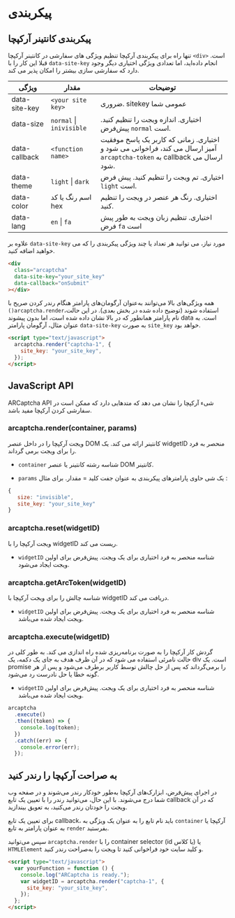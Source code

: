 # پیکربندی

## پیکربندی کانتینر آرکپچا

تنها راه برای پیکربندی آرکپچا تنظیم ویژگی های سفارشی در کانتینر آرکپچا `<div>` است. قبلا این کار را با  `data-site-key` انجام داده‌اید، اما تعدادی ویژگی اختیاری دیگر وجود دارد که سفارشی سازی بیشتر را امکان پذیر می کند.

| ویژگی     | مقدار                 | توضیحات                                                                                                         |
| ------------- | ------------------------ | --------------------------------------------------------------------------------------------------------------------- |
| data-site-key | `<your site key>`        | ضروری. sitekey عمومی شما|
| data-size     | `normal` \| `inivisible` | اختیاری. اندازه ویجت را تنظیم کنید. پیش‌فرض  `normal` است.|
| data-callback | `<function name>`        | اختیاری. زمانی که کاربر یک پاسخ موفقیت آمیز ارسال می کند، فراخوانی می شود و  `arcaptcha-token` به callback ارسال می شود. |
| data-theme    | `light` \| `dark`        |  اختیاری. تم ویجت را تنظیم کنید. پیش فرض  `light` است.| 
| data-color    | اسم رنگ یا کد hex  | اختیاری. رنگ هر عنصر در ویجت را تنظیم کنید.                                                               |
| data-lang     | `en` \| `fa`             | اختیاری. تنظیم زبان ویجت به طور پیش فرض `fa` است|


علاوه بر `data-site-key` مورد نیاز، می توانید هر تعداد یا چند ویژگی پیکربندی را که می خواهید اضافه کنید.


```html
<div
  class="arcaptcha"
  data-site-key="your_site_key"
  data-callback="onSubmit"
></div>
```
همه ویژگی‌های بالا  می‌توانند به‌عنوان آرگومان‌های پارامتر هنگام رندر کردن صریح با `()arcaptcha.render`استفاده شوند (توضیح داده شده در بخش بعدی). در این حالت، نام پارامتر همانطور که در بالا نشان داده شده است، اما بدون پیشوند data است. به عنوان مثال، آرگومان پارامتر `data-site-key` به صورت `site_key` خواهد بود.


```html
<script type="text/javascript">
  arcaptcha.render("captcha-1", {
    site_key: "your_site_key",
  });
</script>
```

## JavaScript API

ARCaptcha API شیء آرکپچا را نشان می دهد که متدهایی دارد که ممکن است در سفارشی کردن آرکپچا مفید باشد.

### arcaptcha.render(container, params)

ویجت آرکپچا را در داخل عنصر DOM کانتینر ارائه می کند. یک widgetID منحصر به فرد را برای ویجت برمی گرداند.

- `container` شناسه رشته کانتینر یا عنصر DOM کانتینر.

* `params` یک شی حاوی پارامترهای پیکربندی به عنوان جفت کلید = مقدار. برای مثال :

```js
{
   size: "invisible",
   site_key: "your_site_key"
}
```

### arcaptcha.reset(widgetID)

ویجت آرکپچا را با widgetID ریست می کند.

- `widgetID`  شناسه منحصر به فرد اختیاری برای یک ویجت. پیش‌فرض‌ برای اولین ویجت ایجاد می‌شود.

### arcaptcha.getArcToken(widgetID)

شناسه چالش را برای ویجت آرکپچا با widgetID دریافت می کند.

- `widgetID` شناسه منحصر به فرد اختیاری برای یک ویجت. پیش‌فرض‌ برای اولین ویجت ایجاد شده می‌باشد.

### arcaptcha.execute(widgetID)

گردش کار آرکپچا را به صورت برنامه‌ریزی شده راه اندازی می کند. به طور کلی در حالت نامرئی استفاده می شود که در آن ظرف هدف به جای یک دکمه، یک div است. یک promise را برمی‌گرداند که پس از حل چالش توسط کاربر برطرف می‌شود و پس از هر گونه خطا یا حل نادرست رد می‌شود.

- `widgetID` شناسه منحصر به فرد اختیاری برای یک ویجت. پیش‌فرض‌ برای اولین ویجت ایجاد شده می‌باشد.

```js
arcaptcha
  .execute()
  .then((token) => {
    console.log(token);
  })
  .catch((err) => {
    console.error(err);
  });
```

## به صراحت آرکپچا را رندر کنید

در اجرای پیش‌فرض، ابزارک‌های آرکپچا به‌طور خودکار رندر می‌شوند و در صفحه وب شما درج می‌شوند. با این حال، می‌توانید رندر را با تعیین یک تابع callback که در آن ویجت را خودتان رندر می‌کنید، به تعویق بیندازید.

برای تعیین یک تابع callback، باید نام تابع را به عنوان یک ویژگی به `container` آرکپچا یا به عنوان پارامتر به تابع `render` بفرستید.

سپس می‌توانید `arcaptcha.render` را با container selector (id یا کلاس) یا `HTMLElement` و کلید سایت خود فراخوانی کنید تا ویجت را به‌صراحت رندر کنید.


```html
<script type="text/javascript">
  var yourFunction = function () {
    console.log("ARCaptcha is ready.");
    var widgetID = arcaptcha.render("captcha-1", {
      site_key: "your_site_key",
    });
  };
</script>
```
